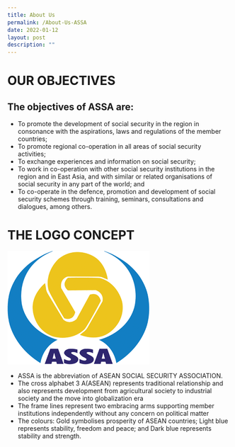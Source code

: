 ```yaml
---
title: About Us
permalink: /About-Us-ASSA
date: 2022-01-12
layout: post
description: ""
---
```

# OUR OBJECTIVES
## The objectives of ASSA are:
* To promote the development of social security in the region in consonance with the aspirations, laws and regulations of the member countries;
* To promote regional co-operation in all areas of social security activities;
* To exchange experiences and information on social security;
* To work in co-operation with other social security institutions in the region and in East Asia, and with similar or related organisations of social security in any part of the world; and
* To co-operate in the defence, promotion and development of social security schemes through training, seminars, consultations and dialogues, among others.

# THE LOGO CONCEPT
![ASSA Logo](/images/assa-about-logo.png)
* ASSA is the abbreviation of ASEAN SOCIAL SECURITY ASSOCIATION.
* The cross alphabet 3 A(ASEAN) represents traditional relationship and also represents development from agricultural society to industrial society and the move into globalization era
* The frame lines represent two embracing arms supporting member institutions independently without any concern on political matter
* The colours: Gold symbolises prosperity of ASEAN countries; Light blue represents stability, freedom and peace; and Dark blue represents stability and strength.